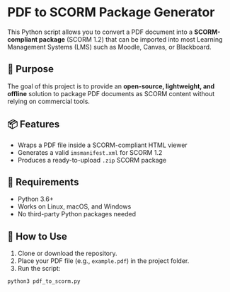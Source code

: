 # PDF to SCORM Package Generator

This Python script allows you to convert a PDF document into a **SCORM-compliant package** (SCORM 1.2) that can be imported into most Learning Management Systems (LMS) such as Moodle, Canvas, or Blackboard.

## 🎯 Purpose

The goal of this project is to provide an **open-source, lightweight, and offline** solution to package PDF documents as SCORM content without relying on commercial tools.

## 📦 Features

- Wraps a PDF file inside a SCORM-compliant HTML viewer
- Generates a valid `imsmanifest.xml` for SCORM 1.2
- Produces a ready-to-upload `.zip` SCORM package

## 🧰 Requirements

- Python 3.6+
- Works on Linux, macOS, and Windows
- No third-party Python packages needed

## 🚀 How to Use

1. Clone or download the repository.
2. Place your PDF file (e.g., `example.pdf`) in the project folder.
3. Run the script:

```bash
python3 pdf_to_scorm.py
